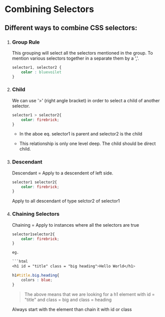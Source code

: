 # Combining Selectors 

## Different ways to combine CSS selectors: 

1. ### Group Rule

    This grouping will select all the selectors mentioned in the group. 
    To mention various selectors together in a separate them by a ','.

    ```css
    selector1, selector2 {
        color : bluevoilet
    }
    ```
2. ### Child 

    We can use '>' (right angle bracket) in order to select a child of another selector. 
 
    ```css
    selector1 > selector2{
        color: firebrick;
    }
    ```
    - In the aboe eq. selector1 is parent and selector2 is the child 

    - This relationship is only one level deep. 
    The child should be direct child. 

3. ### Descendant 

    Descendant = Apply to a descendent of left side.

    ```css
    selector1 selector2{
        color: firebrick;
    }
    ```

    Apply to all descendant of type selctor2 of selector1  

4. ### Chaining Selectors 

    Chaining = Apply to instances where all the selectors are true

    ```css
    selector1selector2{
        color: firebrick;
    }

    eg.

    ```html 
    <h1 id = "title" class = "big heading">Hello World</h1>
    ```
    ```css
    h1#title.big.heading{
        colors : blue; 
    }
    ```
    > The above means that we are looking for a h1 element with id = "title" and class = big and class = heading 

    Always start with the element than chain it with id or class 
